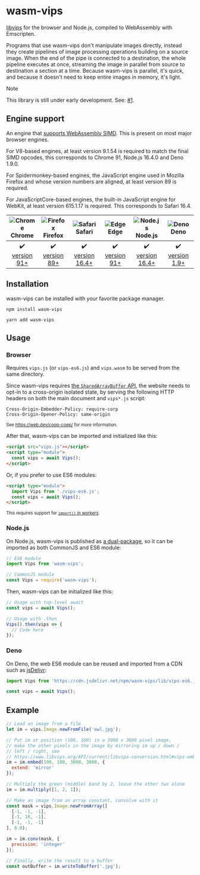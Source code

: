 # wasm-vips

[libvips](https://www.libvips.org/) for the browser and Node.js, compiled
to WebAssembly with Emscripten.

Programs that use wasm-vips don't manipulate images directly, instead
they create pipelines of image processing operations building on a source
image. When the end of the pipe is connected to a destination, the whole
pipeline executes at once, streaming the image in parallel from source to
destination a section at a time. Because wasm-vips is parallel, it's quick,
and because it doesn't need to keep entire images in memory, it's light.

> [!NOTE]
> This library is still under early development. See: [#1](
https://github.com/kleisauke/wasm-vips/issues/1).

## Engine support

An engine that [supports WebAssembly SIMD](https://webassembly.org/features/).
This is present on most major browser engines.

For V8-based engines, at least version 9.1.54 is required to match the final
SIMD opcodes, this corresponds to Chrome 91, Node.js 16.4.0 and Deno 1.9.0.

For Spidermonkey-based engines, the JavaScript engine used in Mozilla Firefox
and whose version numbers are aligned, at least version 89 is required.

For JavaScriptCore-based engines, the built-in JavaScript engine for WebKit,
at least version 615.1.17 is required. This corresponds to Safari 16.4.

| ![Chrome](https://github.com/alrra/browser-logos/raw/main/src/chrome/chrome_32x32.png)<br>Chrome | ![Firefox](https://github.com/alrra/browser-logos/raw/main/src/firefox/firefox_32x32.png)<br>Firefox | ![Safari](https://github.com/alrra/browser-logos/raw/main/src/safari/safari_32x32.png)<br>Safari | ![Edge](https://github.com/alrra/browser-logos/raw/main/src/edge/edge_32x32.png)<br>Edge | ![Node.js](https://github.com/alrra/browser-logos/raw/main/src/node.js/node.js_32x32.png)<br>Node.js | ![Deno](https://github.com/alrra/browser-logos/raw/main/src/deno/deno_32x32.png)<br>Deno |
|:---:|:---:|:---:|:---:|:---:|:---:|
| :heavy_check_mark:<br>[version 91+](https://chromestatus.com/feature/6533147810332672) | :heavy_check_mark:<br>[version 89+](https://bugzilla.mozilla.org/show_bug.cgi?id=1695585) | :heavy_check_mark:<br>[version 16.4+](https://webkit.org/blog/13966/webkit-features-in-safari-16-4/#javascript-and-webassembly) | :heavy_check_mark:<br>[version 91+](https://chromestatus.com/feature/6533147810332672) | :heavy_check_mark:<br>[version 16.4+](https://github.com/nodejs/node/pull/38273) | :heavy_check_mark:<br>[version 1.9+](https://github.com/denoland/deno/pull/10152) |

## Installation

wasm-vips can be installed with your favorite package manager.

```shell
npm install wasm-vips
```

```shell
yarn add wasm-vips
```

## Usage

### Browser

Requires `vips.js` (or `vips-es6.js`) and `vips.wasm` to be served from
the same directory.

Since wasm-vips requires [the `SharedArrayBuffer` API](
https://caniuse.com/sharedarraybuffer), the website needs to opt-in to
a cross-origin isolated state, by serving the following HTTP headers on
both the main document and `vips*.js` script:

```http
Cross-Origin-Embedder-Policy: require-corp
Cross-Origin-Opener-Policy: same-origin
```
<sup>See <https://web.dev/coop-coep/> for more information.</sup>

After that, wasm-vips can be imported and initialized like this:

```html
<script src="vips.js"></script>
<script type="module">
  const vips = await Vips();
</script>
```

Or, if you prefer to use ES6 modules:

```html
<script type="module">
  import Vips from './vips-es6.js';
  const vips = await Vips();
</script>
```
<sup>This requires support for [`import()` in workers](https://caniuse.com/mdn-javascript_operators_import_worker_support).</sup>

### Node.js

On Node.js, wasm-vips is published as [a dual-package](
https://nodejs.org/api/packages.html#packages_conditional_exports), so it
can be imported as both CommonJS and ES6 module:

```js
// ES6 module
import Vips from 'wasm-vips';

// CommonJS module
const Vips = require('wasm-vips');
```

Then, wasm-vips can be initialized like this:

```js
// Usage with top-level await
const vips = await Vips();

// Usage with .then
Vips().then(vips => {
  // Code here
});
```

### Deno

On Deno, the web ES6 module can be reused and imported from a CDN such as
[jsDelivr](https://www.jsdelivr.com/):

```js
import Vips from 'https://cdn.jsdelivr.net/npm/wasm-vips/lib/vips-es6.js';

const vips = await Vips();
```

## Example

```js
// Load an image from a file
let im = vips.Image.newFromFile('owl.jpg');

// Put im at position (100, 100) in a 3000 x 3000 pixel image,
// make the other pixels in the image by mirroring im up / down /
// left / right, see
// https://www.libvips.org/API/current/libvips-conversion.html#vips-embed
im = im.embed(100, 100, 3000, 3000, {
  extend: 'mirror'
});

// Multiply the green (middle) band by 2, leave the other two alone
im = im.multiply([1, 2, 1]);

// Make an image from an array constant, convolve with it
const mask = vips.Image.newFromArray([
  [-1, -1, -1],
  [-1, 16, -1],
  [-1, -1, -1]
], 8.0);

im = im.conv(mask, {
  precision: 'integer'
});

// Finally, write the result to a buffer
const outBuffer = im.writeToBuffer('.jpg');
```
